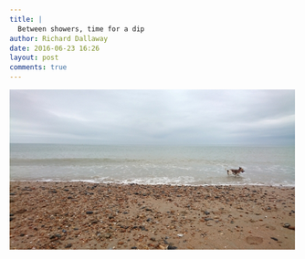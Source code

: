 ```yaml
---
title: |
  Between showers, time for a dip
author: Richard Dallaway
date: 2016-06-23 16:26
layout: post
comments: true
---
```


<div><a href="/media/tp_IMG_20160623_162536.jpg"><img src="/media/tp_thumb_IMG_20160623_162536.jpg" width="500" height="281"/></a></div>


  
      